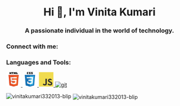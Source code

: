<h1 align="center">Hi 👋, I'm Vinita Kumari</h1>
<h3 align="center">A passionate individual in the world of technology.</h3>

<h3 align="left">Connect with me:</h3>
<p align="left">
  <!-- Add your social media icons/links here, e.g.: -->
  <!-- <a href="https://linkedin.com/in/yourprofile" target="_blank" rel="noreferrer">
    <img src="https://raw.githubusercontent.com/devicons/devicon/master/icons/linkedin/linkedin-original.svg" alt="linkedin" width="40" height="40"/>
  </a> -->
</p>

<h3 align="left">Languages and Tools:</h3>
<p align="left"> 
  <!-- Based on repositories, common web technologies are a good start. -->
  <a href="https://www.w3schools.com/html/" target="_blank" rel="noreferrer"> <img src="https://raw.githubusercontent.com/devicons/devicon/master/icons/html5/html5-original-wordmark.svg" alt="html5" width="40" height="40"/> </a> 
  <a href="https://www.w3schools.com/css/" target="_blank" rel="noreferrer"> <img src="https://raw.githubusercontent.com/devicons/devicon/master/icons/css3/css3-original-wordmark.svg" alt="css3" width="40" height="40"/> </a> 
  <a href="https://developer.mozilla.org/en-US/docs/Web/JavaScript" target="_blank" rel="noreferrer"> <img src="https://raw.githubusercontent.com/devicons/devicon/master/icons/javascript/javascript-original.svg" alt="javascript" width="40" height="40"/> </a> 
  <a href="https://git-scm.com/" target="_blank" rel="noreferrer"> <img src="https://www.vectorlogo.zone/logos/git-scm/git-scm-icon.svg" alt="git" width="40" height="40"/> </a> 
  <!-- Add more languages/tools relevant to your projects if you like! -->
</p>

<p><img align="left" src="https://github-readme-stats.vercel.app/api/top-langs?username=vinitakumari332013-blip&show_icons=true&locale=en&layout=compact" alt="vinitakumari332013-blip" /></p>

<p>&nbsp;<img align="center" src="https://github-readme-stats.vercel.app/api?username=vinitakumari332013-blip&show_icons=true&locale=en" alt="vinitakumari332013-blip" /></p>
